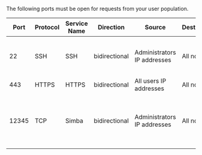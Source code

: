
The following ports must be open for requests from your user population.<br>
<!--Changes made per Rohit, 1/9/2020
There are two main categories: operations and debugging.
|Port|Protocol|Service Name|Direction|Source|Destination|Description|
|----|--------|------------|---------|------|-----------|-----------|
|22|SSH|SSH|bidirectional|Administrators IP addresses|All nodes|Secure shell access. Also used for scp (secure copy).|
|80|HTTP|HTTP|bidirectional|All users IP addresses|All nodes|Hypertext Transfer Protocol for website traffic.|
|443|HTTPS|HTTPS|bidirectional|All users IP addresses|All nodes|Secure HTTP.|
|12345|TCP|Simba|bidirectional|Administrators IP addresses|All nodes|Port used by ODBC and JDBC drivers when connecting to ThoughtSpot.|
|2201|HTTP|Orion master HTTP|bidirectional|Administrator IP addresses|All nodes|Port used to debug the cluster manager.|
|2101|HTTP|Oreo HTTP|bidirectional|Administrator IP addresses|All nodes|Port used to debug the node daemon.|
|4001|HTTP|Falcon worker HTTP|bidirectional|Administrator IP addresses|All nodes|Port used to debug the data cache.|
|4251|HTTP|Sage master HTTP|bidirectional|Administrator IP addresses|All nodes|Port used to debug the search engine.|
-->

|Port|Protocol|Service Name|Direction|Source|Destination|Description|
|----|--------|------------|---------|------|-----------|-----------|
|22|SSH|SSH|bidirectional|Administrators IP addresses|All nodes|Secure shell access. Also used for scp (secure copy).|
|443|HTTPS|HTTPS|bidirectional|All users IP addresses|All nodes|Secure HTTP.|
|12345|TCP|Simba|bidirectional|Administrators IP addresses|All nodes|Port used by ODBC and JDBC drivers when connecting to ThoughtSpot.|
